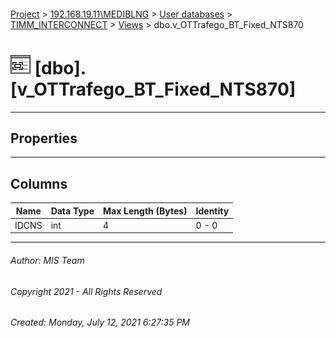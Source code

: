 #### 

[Project](../../../../index.md) > [192.168.19.11\\MEDIBLNG](../../../index.md) > [User databases](../../index.md) > [TIMM_INTERCONNECT](../index.md) > [Views](Views.md) > dbo.v_OTTrafego_BT_Fixed_NTS870

# ![Views](../../../../Images/View32.png) [dbo].[v_OTTrafego_BT_Fixed_NTS870]

---

## <a name="#properties"></a>Properties



---

## <a name="#columns"></a>Columns

| Name | Data Type | Max Length (Bytes) | Identity |
|---|---|---|---|
| IDCNS | int | 4 | 0 - 0 |


---

###### Author:  MIS Team

###### Copyright 2021 - All Rights Reserved

###### Created: Monday, July 12, 2021 6:27:35 PM


